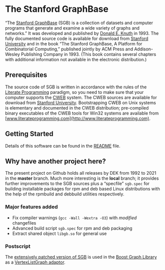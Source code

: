 # The Stanford GraphBase

“The [Stanford GraphBase](http://www-cs-staff.stanford.edu/~knuth/sgb.html)
(SGB) is a collection of datasets and computer programs that generate and
examine a wide variety of graphs and networks.” It was developed and published
by [Donald E. Knuth](http://www-cs-staff.stanford.edu/~knuth) in 1993. The
fully documented source code is available for download from [Stanford
University](http://ftp.cs.stanford.edu/pub/sgb/sgb.tar.gz) and in the book
“The Stanford GraphBase, A Platform for Combinatorial Computing,” published
jointly by ACM Press and Addison-Wesley Publishing Company in 1993. (This book
contains several chapters with additional information not available in the
electronic distribution.)

## Prerequisites

The source code of SGB is written in accordance with the rules of the
[Literate Programming](http://www-cs-staff.stanford.edu/~knuth/lp.html)
paradigm, so you need to make sure that your computer supports the
[CWEB](http://www-cs-staff.stanford.edu/~knuth/cweb.html) system. The CWEB
sources are available for download from [Stanford
University](http://ftp.cs.stanford.edu/pub/cweb/cweb.tar.gz). Bootstrapping
CWEB on Unix systems is elementary and documented in the CWEB distribution;
pre-compiled binary executables of the CWEB tools for Win32 systems are
available from
[www.literateprogramming.com](http://www.literateprogramming.com).

## Getting Started

Details of this software can be found in the [README](README) file.

## Why have another project here?

The present project on Github holds all releases by DEK from 1992 to 2021
in the **master** branch. Much more interesting is the **local** branch;
it provides further improvements to the SGB sources plus a “specfile”
`sgb.spec` for building installable packages for rpm and deb based Linux
distributions with the help of the rpmbuild and debbuild utilities
respectively.

### Major features added

* Fix compiler warnings (`gcc -Wall -Wextra -O3`) with _modified_ changefiles
* Advanced build script `sgb.spec` for rpm and deb packaging
* Extract shared object `libgb.so` for general use

### Postscript

The [extensively patched version of SGB](https://github.com/ascherer/sgb/tree/master/PROTOTYPES) is used in the [Boost Graph Library](https://github.com/boostorg/graph) as a [VertexListGraph adaptor](https://github.com/boostorg/graph/blob/develop/include/boost/graph/stanford_graph.hpp).

